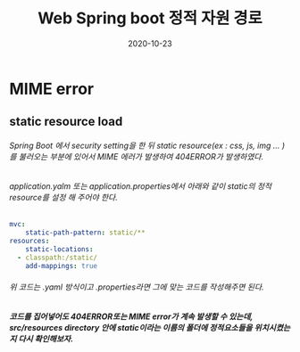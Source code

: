 ﻿---
layout: post
title:  "Web Spring boot 정적 자원 경로"
date:   2020-10-23
categories: [web]
---

# MIME error 
##  static resource load

###### Spring Boot 에서 security setting을 한 뒤 static resource(ex : css, js, img ... )를 불러오는 부분에 있어서 MIME 에러가 발생하여 404ERROR가 발생하였다.

###### application.yalm 또는 application.properties에서 아래와 같이 static의 정적 resource를 설정 해 주어야 한다.

```yaml
mvc:
	static-path-pattern: static/**
resources:
	static-locations:
  - classpath:/static/
	add-mappings: true
```

###### 위 코드는 .yaml 방식이고 .properties라면 그에 맞는 코드를 작성해주면 된다.

##### 코드를 집어넣어도 404ERROR또는 MIME error가 계속 발생할 수 있는데, src/resources directory 안에 static이라는 이름의 폴더에 정적요소들을 위치시켰는지 다시 확인해보자.
